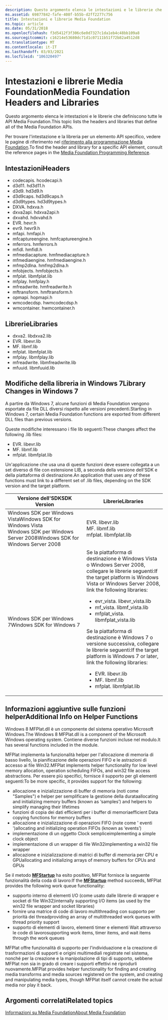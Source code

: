```yaml
---
description: Questo argomento elenca le intestazioni e le librerie che definiscono tutte le API Media Foundation.
ms.assetid: 69877842-fafe-408f-b55b-d2ff2277c756
title: Intestazioni e librerie Media Foundation
ms.topic: article
ms.date: 05/31/2018
ms.openlocfilehash: f3d5412f3f306c6e0d7327c1da1eb4c48bb109a8
ms.sourcegitcommit: c16214e53680dc71d1c07111b51f72b82a4512d8
ms.translationtype: MT
ms.contentlocale: it-IT
ms.lasthandoff: 03/03/2021
ms.locfileid: "106320497"
---
```

# <a name="media-foundation-headers-and-libraries"></a><span data-ttu-id="d6b52-103">Intestazioni e librerie Media Foundation</span><span class="sxs-lookup"><span data-stu-id="d6b52-103">Media Foundation Headers and Libraries</span></span>

<span data-ttu-id="d6b52-104">Questo argomento elenca le intestazioni e le librerie che definiscono tutte le API Media Foundation.</span><span class="sxs-lookup"><span data-stu-id="d6b52-104">This topic lists the headers and libraries that define all of the Media Foundation APIs.</span></span>

<span data-ttu-id="d6b52-105">Per trovare l'intestazione e la libreria per un elemento API specifico, vedere le pagine di riferimento nel [riferimento alla programmazione Media Foundation](media-foundation-programming-reference.md).</span><span class="sxs-lookup"><span data-stu-id="d6b52-105">To find the header and library for a specific API element, consult the reference pages in the [Media Foundation Programming Reference](media-foundation-programming-reference.md).</span></span>

## <a name="headers"></a><span data-ttu-id="d6b52-106">Intestazioni</span><span class="sxs-lookup"><span data-stu-id="d6b52-106">Headers</span></span>

-   <span data-ttu-id="d6b52-107">codecapis. h</span><span class="sxs-lookup"><span data-stu-id="d6b52-107">codecapi.h</span></span>
-   <span data-ttu-id="d6b52-108">d3d11. h</span><span class="sxs-lookup"><span data-stu-id="d6b52-108">d3d11.h</span></span>
-   <span data-ttu-id="d6b52-109">d3d9. h</span><span class="sxs-lookup"><span data-stu-id="d6b52-109">d3d9.h</span></span>
-   <span data-ttu-id="d6b52-110">d3d9caps. h</span><span class="sxs-lookup"><span data-stu-id="d6b52-110">d3d9caps.h</span></span>
-   <span data-ttu-id="d6b52-111">d3d9types. h</span><span class="sxs-lookup"><span data-stu-id="d6b52-111">d3d9types.h</span></span>
-   <span data-ttu-id="d6b52-112">DXVA. h</span><span class="sxs-lookup"><span data-stu-id="d6b52-112">dxva.h</span></span>
-   <span data-ttu-id="d6b52-113">dxva2api. h</span><span class="sxs-lookup"><span data-stu-id="d6b52-113">dxva2api.h</span></span>
-   <span data-ttu-id="d6b52-114">dxvahd. h</span><span class="sxs-lookup"><span data-stu-id="d6b52-114">dxvahd.h</span></span>
-   <span data-ttu-id="d6b52-115">EVR. h</span><span class="sxs-lookup"><span data-stu-id="d6b52-115">evr.h</span></span>
-   <span data-ttu-id="d6b52-116">evr9. h</span><span class="sxs-lookup"><span data-stu-id="d6b52-116">evr9.h</span></span>
-   <span data-ttu-id="d6b52-117">mfapi. h</span><span class="sxs-lookup"><span data-stu-id="d6b52-117">mfapi.h</span></span>
-   <span data-ttu-id="d6b52-118">mfcaptureengine. h</span><span class="sxs-lookup"><span data-stu-id="d6b52-118">mfcaptureengine.h</span></span>
-   <span data-ttu-id="d6b52-119">mferrors. h</span><span class="sxs-lookup"><span data-stu-id="d6b52-119">mferrors.h</span></span>
-   <span data-ttu-id="d6b52-120">mfidl. h</span><span class="sxs-lookup"><span data-stu-id="d6b52-120">mfidl.h</span></span>
-   <span data-ttu-id="d6b52-121">mfmediacapture. h</span><span class="sxs-lookup"><span data-stu-id="d6b52-121">mfmediacapture.h</span></span>
-   <span data-ttu-id="d6b52-122">mfmediaengine. h</span><span class="sxs-lookup"><span data-stu-id="d6b52-122">mfmediaengine.h</span></span>
-   <span data-ttu-id="d6b52-123">mfmp2dlna. h</span><span class="sxs-lookup"><span data-stu-id="d6b52-123">mfmp2dlna.h</span></span>
-   <span data-ttu-id="d6b52-124">mfobjects. h</span><span class="sxs-lookup"><span data-stu-id="d6b52-124">mfobjects.h</span></span>
-   <span data-ttu-id="d6b52-125">mfplat. lib</span><span class="sxs-lookup"><span data-stu-id="d6b52-125">mfplat.lib</span></span>
-   <span data-ttu-id="d6b52-126">mfplay. h</span><span class="sxs-lookup"><span data-stu-id="d6b52-126">mfplay.h</span></span>
-   <span data-ttu-id="d6b52-127">mfreadwrite. h</span><span class="sxs-lookup"><span data-stu-id="d6b52-127">mfreadwrite.h</span></span>
-   <span data-ttu-id="d6b52-128">mftransform. h</span><span class="sxs-lookup"><span data-stu-id="d6b52-128">mftransform.h</span></span>
-   <span data-ttu-id="d6b52-129">opmapi. h</span><span class="sxs-lookup"><span data-stu-id="d6b52-129">opmapi.h</span></span>
-   <span data-ttu-id="d6b52-130">wmcodecdsp. h</span><span class="sxs-lookup"><span data-stu-id="d6b52-130">wmcodecdsp.h</span></span>
-   <span data-ttu-id="d6b52-131">wmcontainer. h</span><span class="sxs-lookup"><span data-stu-id="d6b52-131">wmcontainer.h</span></span>

## <a name="libraries"></a><span data-ttu-id="d6b52-132">Librerie</span><span class="sxs-lookup"><span data-stu-id="d6b52-132">Libraries</span></span>

-   <span data-ttu-id="d6b52-133">dxva2. lib</span><span class="sxs-lookup"><span data-stu-id="d6b52-133">dxva2.lib</span></span>
-   <span data-ttu-id="d6b52-134">EVR. lib</span><span class="sxs-lookup"><span data-stu-id="d6b52-134">evr.lib</span></span>
-   <span data-ttu-id="d6b52-135">MF. lib</span><span class="sxs-lookup"><span data-stu-id="d6b52-135">mf.lib</span></span>
-   <span data-ttu-id="d6b52-136">mfplat. lib</span><span class="sxs-lookup"><span data-stu-id="d6b52-136">mfplat.lib</span></span>
-   <span data-ttu-id="d6b52-137">mfplay. lib</span><span class="sxs-lookup"><span data-stu-id="d6b52-137">mfplay.lib</span></span>
-   <span data-ttu-id="d6b52-138">mfreadwrite. lib</span><span class="sxs-lookup"><span data-stu-id="d6b52-138">mfreadwrite.lib</span></span>
-   <span data-ttu-id="d6b52-139">mfuuid. lib</span><span class="sxs-lookup"><span data-stu-id="d6b52-139">mfuuid.lib</span></span>

## <a name="library-changes-in-windows-7"></a><span data-ttu-id="d6b52-140">Modifiche della libreria in Windows 7</span><span class="sxs-lookup"><span data-stu-id="d6b52-140">Library Changes in Windows 7</span></span>

<span data-ttu-id="d6b52-141">A partire da Windows 7, alcune funzioni di Media Foundation vengono esportate da file DLL diversi rispetto alle versioni precedenti.</span><span class="sxs-lookup"><span data-stu-id="d6b52-141">Starting in Windows 7, certain Media Foundation functions are exported from different DLL files than previous versions.</span></span>

<span data-ttu-id="d6b52-142">Queste modifiche interessano i file lib seguenti:</span><span class="sxs-lookup"><span data-stu-id="d6b52-142">These changes affect the following .lib files:</span></span>

-   <span data-ttu-id="d6b52-143">EVR. lib</span><span class="sxs-lookup"><span data-stu-id="d6b52-143">evr.lib</span></span>
-   <span data-ttu-id="d6b52-144">MF. lib</span><span class="sxs-lookup"><span data-stu-id="d6b52-144">mf.lib</span></span>
-   <span data-ttu-id="d6b52-145">mfplat. lib</span><span class="sxs-lookup"><span data-stu-id="d6b52-145">mfplat.lib</span></span>

<span data-ttu-id="d6b52-146">Un'applicazione che usa una di queste funzioni deve essere collegata a un set diverso di file con estensione LIB, a seconda della versione dell'SDK e della piattaforma di destinazione.</span><span class="sxs-lookup"><span data-stu-id="d6b52-146">An application that uses any of these functions must link to a different set of .lib files, depending on the SDK version and the target platform.</span></span>



<table>
<colgroup>
<col style="width: 50%" />
<col style="width: 50%" />
</colgroup>
<thead>
<tr class="header">
<th><span data-ttu-id="d6b52-147">Versione dell'SDK</span><span class="sxs-lookup"><span data-stu-id="d6b52-147">SDK Version</span></span></th>
<th><span data-ttu-id="d6b52-148">Librerie</span><span class="sxs-lookup"><span data-stu-id="d6b52-148">Libraries</span></span></th>
</tr>
</thead>
<tbody>
<tr class="odd">
<td><span data-ttu-id="d6b52-149">Windows SDK per Windows Vista</span><span class="sxs-lookup"><span data-stu-id="d6b52-149">Windows SDK for Windows Vista</span></span><br/> <span data-ttu-id="d6b52-150">Windows SDK per Windows Server 2008</span><span class="sxs-lookup"><span data-stu-id="d6b52-150">Windows SDK for Windows Server 2008</span></span><br/></td>
<td><span data-ttu-id="d6b52-151">EVR. lib</span><span class="sxs-lookup"><span data-stu-id="d6b52-151">evr.lib</span></span><br/> <span data-ttu-id="d6b52-152">MF. lib</span><span class="sxs-lookup"><span data-stu-id="d6b52-152">mf.lib</span></span><br/> <span data-ttu-id="d6b52-153">mfplat. lib</span><span class="sxs-lookup"><span data-stu-id="d6b52-153">mfplat.lib</span></span><br/></td>
</tr>
<tr class="even">
<td><span data-ttu-id="d6b52-154">Windows SDK per Windows 7</span><span class="sxs-lookup"><span data-stu-id="d6b52-154">Windows SDK for Windows 7</span></span></td>
<td><span data-ttu-id="d6b52-155">Se la piattaforma di destinazione è Windows Vista o Windows Server 2008, collegare le librerie seguenti:</span><span class="sxs-lookup"><span data-stu-id="d6b52-155">If the target platform is Windows Vista or Windows Server 2008, link the following libraries:</span></span><br/>
<ul>
<li><span data-ttu-id="d6b52-156">evr_vista. lib</span><span class="sxs-lookup"><span data-stu-id="d6b52-156">evr_vista.lib</span></span></li>
<li><span data-ttu-id="d6b52-157">mf_vista. lib</span><span class="sxs-lookup"><span data-stu-id="d6b52-157">mf_vista.lib</span></span></li>
<li><span data-ttu-id="d6b52-158">mfplat_vista. lib</span><span class="sxs-lookup"><span data-stu-id="d6b52-158">mfplat_vista.lib</span></span></li>
</ul>
<span data-ttu-id="d6b52-159">Se la piattaforma di destinazione è Windows 7 o versione successiva, collegare le librerie seguenti:</span><span class="sxs-lookup"><span data-stu-id="d6b52-159">If the target platform is Windows 7 or later, link the following libraries:</span></span><br/>
<ul>
<li><span data-ttu-id="d6b52-160">EVR. lib</span><span class="sxs-lookup"><span data-stu-id="d6b52-160">evr.lib</span></span></li>
<li><span data-ttu-id="d6b52-161">MF. lib</span><span class="sxs-lookup"><span data-stu-id="d6b52-161">mf.lib</span></span></li>
<li><span data-ttu-id="d6b52-162">mfplat. lib</span><span class="sxs-lookup"><span data-stu-id="d6b52-162">mfplat.lib</span></span></li>
</ul></td>
</tr>
</tbody>
</table>



 

## <a name="additional-info-on-helper-functions"></a><span data-ttu-id="d6b52-163">Informazioni aggiuntive sulle funzioni helper</span><span class="sxs-lookup"><span data-stu-id="d6b52-163">Additional Info on Helper Functions</span></span>

<span data-ttu-id="d6b52-164">Windows 8 MFPlat.dll è un componente del sistema operativo Microsoft Windows.</span><span class="sxs-lookup"><span data-stu-id="d6b52-164">The Windows 8 MFPlat.dll is a component of the Microsoft Windows operating system.</span></span> <span data-ttu-id="d6b52-165">Contiene diverse funzioni incluse nel modulo.</span><span class="sxs-lookup"><span data-stu-id="d6b52-165">It has several functions included in the module.</span></span>

<span data-ttu-id="d6b52-166">MFPlat implementa la funzionalità helper per l'allocazione di memoria di basso livello, la pianificazione delle operazioni FIFO e le astrazioni di accesso ai file Win32.</span><span class="sxs-lookup"><span data-stu-id="d6b52-166">MFPlat implements helper functionality for low level memory allocation, operation scheduling FIFOs, and win32 file access abstractions.</span></span> <span data-ttu-id="d6b52-167">Per essere più specifici, fornisce il supporto per gli elementi seguenti:</span><span class="sxs-lookup"><span data-stu-id="d6b52-167">To be more specific, it provides support for the following:</span></span>

-   <span data-ttu-id="d6b52-168">allocazione e inizializzazione di buffer di memoria (noti come "Samples") e helper per semplificare la gestione della durata</span><span class="sxs-lookup"><span data-stu-id="d6b52-168">allocating and initializing memory buffers (known as ‘samples’) and helpers to simplify managing their lifetimes</span></span>
-   <span data-ttu-id="d6b52-169">funzioni di copia dei dati efficienti per i buffer di memoria</span><span class="sxs-lookup"><span data-stu-id="d6b52-169">efficient Data copying functions for memory buffers</span></span>
-   <span data-ttu-id="d6b52-170">allocazione e inizializzazione di operazioni FIFO (note come ' eventi ')</span><span class="sxs-lookup"><span data-stu-id="d6b52-170">allocating and initializing operation FIFOs (known as ‘events’)</span></span>
-   <span data-ttu-id="d6b52-171">implementazione di un oggetto Clock semplice</span><span class="sxs-lookup"><span data-stu-id="d6b52-171">implementing a simple clock object</span></span>
-   <span data-ttu-id="d6b52-172">implementazione di un wrapper di file Win32</span><span class="sxs-lookup"><span data-stu-id="d6b52-172">implementing a win32 file wrapper</span></span>
-   <span data-ttu-id="d6b52-173">allocazione e inizializzazione di matrici di buffer di memoria per CPU e GPU</span><span class="sxs-lookup"><span data-stu-id="d6b52-173">allocating and initializing arrays of memory buffers for CPUs and GPUs</span></span>

<span data-ttu-id="d6b52-174">Se il metodo [**MFStartup**](/windows/desktop/api/mfapi/nf-mfapi-mfstartup) ha esito positivo, MFPlat fornisce la seguente funzionalità della coda di lavoro:</span><span class="sxs-lookup"><span data-stu-id="d6b52-174">If the [**MFStartup**](/windows/desktop/api/mfapi/nf-mfapi-mfstartup) method succeeds, MFPlat provides the following work queue functionality:</span></span>

-   <span data-ttu-id="d6b52-175">supporto interno di elementi I/O (come usato dalle librerie di wrapper e socket di file Win32)</span><span class="sxs-lookup"><span data-stu-id="d6b52-175">internally supporting I/O items (as used by the win32 file wrapper and socket libraries)</span></span>
-   <span data-ttu-id="d6b52-176">fornire una matrice di code di lavoro multithreading con supporto per priorità dei thread</span><span class="sxs-lookup"><span data-stu-id="d6b52-176">providing an array of multithreaded work queues with thread priority support</span></span>
-   <span data-ttu-id="d6b52-177">supporto di elementi di lavoro, elementi timer e elementi Wait attraverso le code di lavoro</span><span class="sxs-lookup"><span data-stu-id="d6b52-177">supporting work items, timer items, and wait items through the work queues</span></span>

<span data-ttu-id="d6b52-178">MFPlat offre funzionalità di supporto per l'individuazione e la creazione di trasformazioni di supporti e origini multimediali registrate nel sistema, nonché per la creazione e la manipolazione di tipi di supporto, sebbene MFPlat non sia in grado di creare i supporti effettivi né riprodurli nuovamente.</span><span class="sxs-lookup"><span data-stu-id="d6b52-178">MFPlat provides helper functionality for finding and creating media transforms and media sources registered on the system, and creating and manipulating media types, though MFPlat itself cannot create the actual media nor play it back.</span></span>

## <a name="related-topics"></a><span data-ttu-id="d6b52-179">Argomenti correlati</span><span class="sxs-lookup"><span data-stu-id="d6b52-179">Related topics</span></span>

<dl> <dt>

[<span data-ttu-id="d6b52-180">Informazioni su Media Foundation</span><span class="sxs-lookup"><span data-stu-id="d6b52-180">About Media Foundation</span></span>](about-the-media-foundation-sdk.md)
</dt> </dl>

 

 





